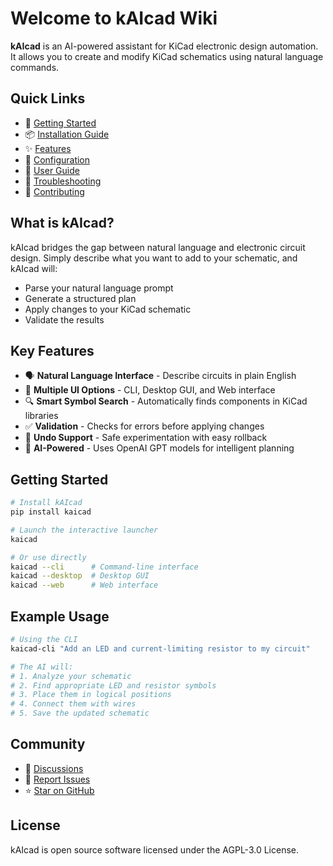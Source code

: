 # Welcome to kAIcad Wiki

**kAIcad** is an AI-powered assistant for KiCad electronic design automation. It allows you to create and modify KiCad schematics using natural language commands.

## Quick Links

- 🚀 [Getting Started](Getting-Started)
- 📦 [Installation Guide](Installation)
- ✨ [Features](Features)
- 🔧 [Configuration](Configuration)
- 📖 [User Guide](User-Guide)
- 🐛 [Troubleshooting](Troubleshooting)
- 🤝 [Contributing](Contributing)

## What is kAIcad?

kAIcad bridges the gap between natural language and electronic circuit design. Simply describe what you want to add to your schematic, and kAIcad will:

- Parse your natural language prompt
- Generate a structured plan
- Apply changes to your KiCad schematic
- Validate the results

## Key Features

- 🗣️ **Natural Language Interface** - Describe circuits in plain English
- 🎨 **Multiple UI Options** - CLI, Desktop GUI, and Web interface
- 🔍 **Smart Symbol Search** - Automatically finds components in KiCad libraries
- ✅ **Validation** - Checks for errors before applying changes
- 🔄 **Undo Support** - Safe experimentation with easy rollback
- 🤖 **AI-Powered** - Uses OpenAI GPT models for intelligent planning

## Getting Started

```bash
# Install kAIcad
pip install kaicad

# Launch the interactive launcher
kaicad

# Or use directly
kaicad --cli      # Command-line interface
kaicad --desktop  # Desktop GUI
kaicad --web      # Web interface
```

## Example Usage

```bash
# Using the CLI
kaicad-cli "Add an LED and current-limiting resistor to my circuit"

# The AI will:
# 1. Analyze your schematic
# 2. Find appropriate LED and resistor symbols
# 3. Place them in logical positions
# 4. Connect them with wires
# 5. Save the updated schematic
```

## Community

- 💬 [Discussions](https://github.com/hunes3d/kAIcad/discussions)
- 🐞 [Report Issues](https://github.com/hunes3d/kAIcad/issues)
- ⭐ [Star on GitHub](https://github.com/hunes3d/kAIcad)

## License

kAIcad is open source software licensed under the AGPL-3.0 License.

